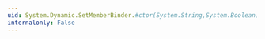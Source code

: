 ```yaml
---
uid: System.Dynamic.SetMemberBinder.#ctor(System.String,System.Boolean)
internalonly: False
---
```

